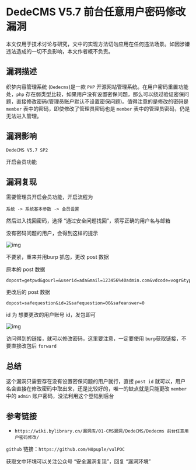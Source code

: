 # DedeCMS V5.7 前台任意用户密码修改漏洞

本文仅用于技术讨论与研究，文中的实现方法切勿应用在任何违法场景。如因涉嫌违法造成的一切不良影响，本文作者概不负责。

## 漏洞描述

织梦内容管理系统 (`Dedecms`)是一款 `PHP` 开源网站管理系统。在用户密码重置功能处，`php`  存在弱类型比较，如果用户没有设置密保问题，那么可以绕过验证密保问题，直接修改密码(管理员账户默认不设置密保问题)。值得注意的是修改的密码是 `member` 表中的密码，即使修改了管理员密码也是 `member` 表中的管理员密码，仍是无法进入管理。

## 漏洞影响

`DedeCMS V5.7 SP2`

开启会员功能

## 漏洞复现

需要管理员开启会员功能，开启流程为

```plain
系统 -> 系统基本参数 -> 会员设置
```

然后进入找回密码，选择 “通过安全问题找回”，填写正确的用户名与邮箱

没有密码问题的用户，会得到这样的提示

![img](https://img-blog.csdnimg.cn/img_convert/64261d51d635fdc7b88c8f809d2d0e62.png)

不要紧，重来并用burp 抓包，更改 post 数据

原本的 post 数据

```plain
dopost=getpwd&gourl=&userid=ada&mail=123456%40admin.com&vdcode=vogr&type=1
```

更改后的 post 数据

```plain
dopost=safequestion&id=2&safequestion=00&safeanswer=0
```

id 为 想要更改的用户账号 id，发包即可

![img](https://img-blog.csdnimg.cn/img_convert/da714103f3932d9b046d9d93f455c41a.png)



访问得到的链接，就可以修改密码，这里要注意，一定要使用 `burp`获取链接，不要直接改包后 `forward`

## 总结

这个漏洞只需要存在没有设置密保问题的用户就行，直接 `post id` 就可以，用户名会直接在修改密码中取出来，还是比较好的，唯一的缺点就是只能更改 `member` 中的 `admin` 账户密码，没法利用这个登陆到后台

## 参考链接

- `https://wiki.bylibrary.cn/漏洞库/01-CMS漏洞/DedeCMS/Dedecms 前台任意用户密码修改/`

`github` 链接：`https://github.com/N0puple/vulPOC`

获取文中环境可以关注公众号 “安全漏洞复现”，回复 “漏洞环境”

